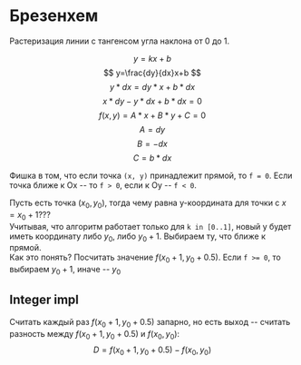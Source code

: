 # Брезенхем
Растеризация линии с тангенсом угла наклона от 0 до 1.

$$ y=kx+b $$ 
$$ y=\frac{dy}{dx}x+b $$ 
$$ y*dx=dy*x+b*dx $$ 
$$ x*dy - y*dx + b*dx = 0 $$ 
$$ f(x, y) = A*x + B*y + C = 0 $$
$$ A = dy $$
$$ B = -dx $$
$$ C = b*dx $$

Фишка в том, что если точка `(x, y)` принадлежит прямой, то `f = 0`. Если точка ближе к Ox -- то `f > 0`, если к Oy -- `f < 0`.

Пусть есть точка $(x_0, y_0)$, тогда чему равна y-координата для точки с $x=x_0+1$???  
Учитывая, что алгоритм работает только для `k in [0..1]`, новый y будет иметь координату либо $y_0$, либо $y_0+1$. Выбираем ту, что ближе к прямой.  
Как это понять? Посчитать значение $f(x_0+1, y_0+0.5)$. Если `f >= 0`, то выбираем $y_0+1$, иначе -- $y_0$

## Integer impl
Считать каждый раз $f(x_0+1, y_0+0.5)$ запарно, но есть выход -- считать разность между $f(x_0+1, y_0+0.5)$ и $f(x_0, y_0)$:
$$ D = f(x_0+1, y_0+0.5) - f(x_0, y_0) $$